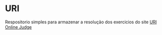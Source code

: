 # URI
Respositorio simples para armazenar a resolução dos exercicios do site [URI Online Judge](https://www.urionlinejudge.com.br/judge/pt)

